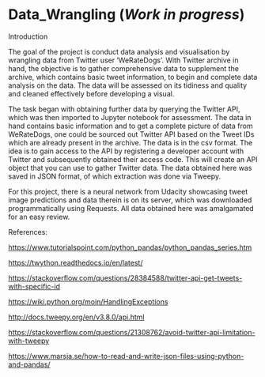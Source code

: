 # Data_Wrangling (*Work in progress*)
Introduction

The goal of the project is conduct data analysis and visualisation by wrangling data from Twitter user ’WeRateDogs’. With Twitter archive in hand, the objective is to gather comprehensive data to supplement the archive, which contains basic tweet information, to begin and complete data analysis on the data. The data will be assessed on its tidiness and quality and cleaned effectively before developing a visual.

The task began with obtaining further data by querying the Twitter API, which was then imported to Jupyter notebook for assessment. The data in hand contains basic information and to get a complete picture of data from WeRateDogs, one could be sourced out Twitter API based on the Tweet IDs which are already present in the archive. The data is in the csv format.
The idea is to gain access to the API by registering a developer account with Twitter and subsequently obtained their access code. This will create an API object that you can use to gather Twitter data. The data obtained here was saved in JSON format, of which extraction was done via Tweepy.

For this project, there is a neural network from Udacity showcasing tweet image predictions and data therein is on its server, which was downloaded programmatically using Requests.
All data obtained here was amalgamated for an easy review.

References:

https://www.tutorialspoint.com/python_pandas/python_pandas_series.htm

https://twython.readthedocs.io/en/latest/

https://stackoverflow.com/questions/28384588/twitter-api-get-tweets-with-specific-id

https://wiki.python.org/moin/HandlingExceptions

http://docs.tweepy.org/en/v3.8.0/api.html

https://stackoverflow.com/questions/21308762/avoid-twitter-api-limitation-with-tweepy

https://www.marsja.se/how-to-read-and-write-json-files-using-python-and-pandas/
